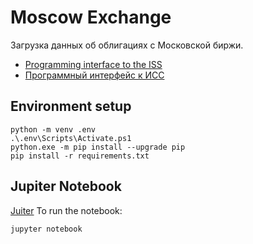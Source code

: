 # Moscow Exchange
Загрузка данных об облигациях с Московской биржи.
* [Programming interface to the ISS](https://www.moex.com/a2920)
* [Программный интерфейс к ИСС](https://www.moex.com/a2193)

## Environment setup
```
python -m venv .env
.\.env\Scripts\Activate.ps1
python.exe -m pip install --upgrade pip
pip install -r requirements.txt
```

## Jupiter Notebook
[Juiter](http://jupyter.org/install)
To run the notebook:
```
jupyter notebook
```